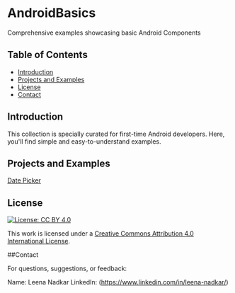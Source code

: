 # AndroidBasics
Comprehensive examples showcasing basic Android Components


## Table of Contents

- [Introduction](#introduction)
- [Projects and Examples](#projects-and-examples)
- [License](#license)
- [Contact](#contact)

## Introduction

This collection is specially curated for first-time Android developers. Here, you'll find simple and easy-to-understand examples.


## Projects and Examples
[Date Picker]()


## License

[![License: CC BY 4.0](https://licensebuttons.net/l/by/4.0/80x15.png)](https://creativecommons.org/licenses/by/4.0/)

This work is licensed under a [Creative Commons Attribution 4.0 International License](https://creativecommons.org/licenses/by/4.0/).

##Contact

For questions, suggestions, or feedback:

Name: Leena Nadkar
LinkedIn: (https://www.linkedin.com/in/leena-nadkar/)

